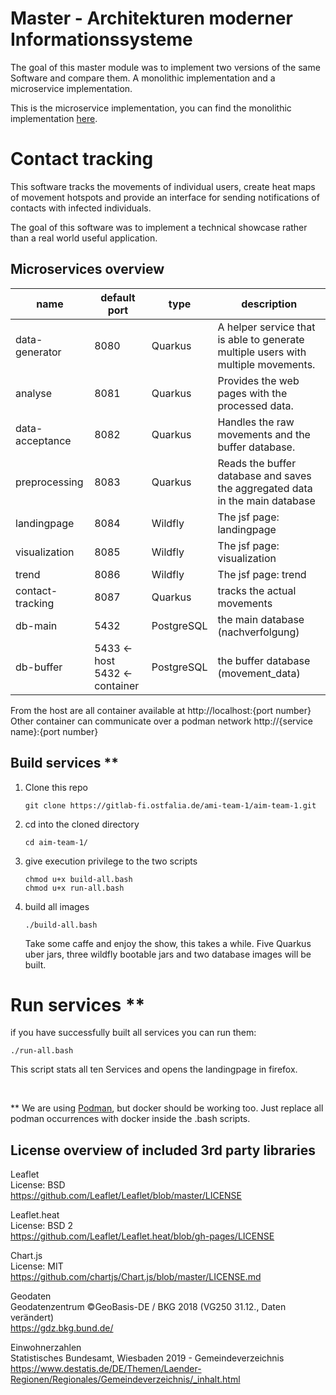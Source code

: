 # Master - Architekturen moderner Informationssysteme

The goal of this master module was to implement two versions of the same Software and compare them. 
A monolithic implementation and a microservice implementation.

This is the microservice implementation, you can find the monolithic implementation [here](https://github.com/ixLikro/master-ami-java-contact-tracing-monolith).


# Contact tracking

This software tracks the movements of individual users,
create heat maps of movement hotspots and provide an interface for sending notifications of contacts with infected individuals.

The goal of this software was to implement a technical showcase rather than a real world useful application.  

## Microservices overview

| name  | default <br /> port | type | description  |
|---|---|---|---|
|data-generator|8080| Quarkus | A helper service that is able to generate multiple users with multiple movements.   |
|analyse|8081| Quarkus| Provides the web pages with the processed data.  |
|data-acceptance| 8082|Quarkus| Handles the raw movements and the buffer database.  |
|preprocessing| 8083|Quarkus| Reads the buffer database and saves the aggregated data in the main database |
|landingpage|8084| Wildfly| The jsf page: landingpage  |
|visualization|8085| Wildfly| The jsf page: visualization  |
|trend|8086| Wildfly| The jsf page: trend  |
|contact-tracking|8087| Quarkus| tracks the actual movements |
|db-main|5432| PostgreSQL| the main database (nachverfolgung)  |
|db-buffer|5433 <- host <br /> 5432 <- container| PostgreSQL| the buffer database (movement_data)  |

From the host are all container available at http://localhost:{port number}
<br />
Other container can communicate over a podman network http://{service name}:{port number}

## Build services **
1. Clone this repo
   ```
   git clone https://gitlab-fi.ostfalia.de/ami-team-1/aim-team-1.git
   ```
2. cd into the cloned directory
   ```
   cd aim-team-1/
   ```
3. give execution privilege to the two scripts
   ```
   chmod u+x build-all.bash
   chmod u+x run-all.bash
   ```
4. build all images
   ```
   ./build-all.bash
   ```
   Take some caffe and enjoy the show, this takes a while. Five Quarkus uber jars, three wildfly bootable jars and two database images will be built.

# Run services **
if you have successfully built all services you can run them: 
```
./run-all.bash
```
This script stats all ten Services and opens the landingpage in firefox. 

<br />

** We are using [Podman](https://podman.io/), but docker should be working too. Just replace all podman occurrences with docker inside the .bash scripts.
 
## License overview of included 3rd party libraries

Leaflet<br/>
License: BSD<br/>
https://github.com/Leaflet/Leaflet/blob/master/LICENSE 

Leaflet.heat<br/>
License: BSD 2<br/>
https://github.com/Leaflet/Leaflet.heat/blob/gh-pages/LICENSE

Chart.js<br/>
License: MIT<br/>
https://github.com/chartjs/Chart.js/blob/master/LICENSE.md 

Geodaten<br/>
Geodatenzentrum ©GeoBasis-DE / BKG 2018 (VG250 31.12., Daten verändert)<br/>
https://gdz.bkg.bund.de/ 

Einwohnerzahlen<br/>
Statistisches Bundesamt, Wiesbaden 2019 - Gemeindeverzeichnis<br/>
https://www.destatis.de/DE/Themen/Laender-Regionen/Regionales/Gemeindeverzeichnis/_inhalt.html 
